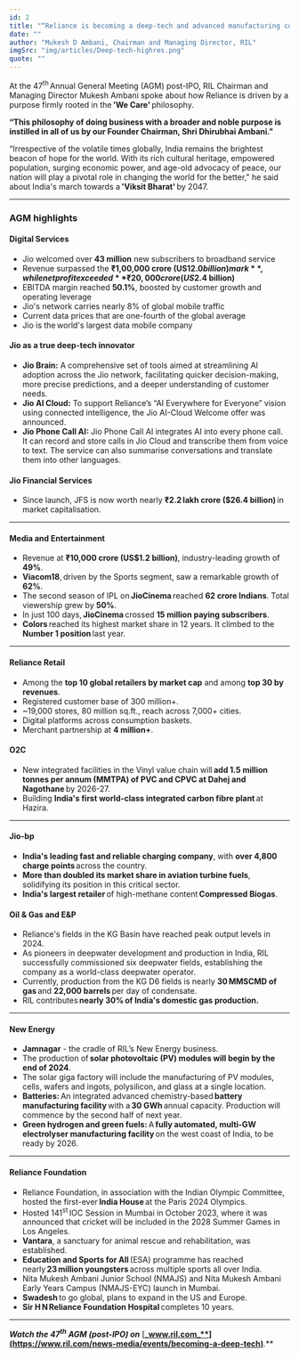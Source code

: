 ```yaml
---
id: 2
title: "“Reliance is becoming a deep-tech and advanced manufacturing company to propel growth for a Viksit Bharat”"
date: ""
author: "Mukesh D Ambani, Chairman and Managing Director, RIL"
imgSrc: "img/articles/Deep-tech-highres.png"
quote: ""
---
```


At the 47<sup>th</sup> Annual General Meeting (AGM) post-IPO, RIL Chairman and Managing Director Mukesh Ambani spoke about how Reliance is driven by a purpose firmly rooted in the **'We Care'** philosophy.

**“This philosophy of doing business with a broader and noble purpose is instilled in all of us by our Founder Chairman, Shri Dhirubhai Ambani."**

“Irrespective of the volatile times globally, India remains the brightest beacon of hope for the world. With its rich cultural heritage, empowered population, surging economic power, and age-old advocacy of peace, our nation will play a pivotal role in changing the world for the better," he said about India's march towards a **'Viksit Bharat'** by 2047.

---

### **AGM highlights**

#### **Digital Services**

- Jio welcomed over **43 million** new subscribers to broadband service
- Revenue surpassed the **₹1,00,000 crore (US$12.0 billion) mark**, while net profit exceeded **₹20,000 crore (US$2.4 billion)**
- EBITDA margin reached **50.1%**, boosted by customer growth and operating leverage
- Jio's network carries nearly 8% of global mobile traffic
- Current data prices that are one-fourth of the global average
- Jio is the world's largest data mobile company

#### **Jio as a true deep-tech innovator**

- **Jio Brain:** A comprehensive set of tools aimed at streamlining AI adoption across the Jio network, facilitating quicker decision-making, more precise predictions, and a deeper understanding of customer needs.
- **Jio AI Cloud:** To support Reliance’s “AI Everywhere for Everyone” vision using connected intelligence, the Jio AI-Cloud Welcome offer was announced.
- **Jio Phone Call AI:** Jio Phone Call AI integrates AI into every phone call. It can record and store calls in Jio Cloud and transcribe them from voice to text. The service can also summarise conversations and translate them into other languages.

#### **Jio Financial Services**

- Since launch, JFS is now worth nearly **₹2.2 lakh crore ($26.4 billion)** in market capitalisation.

---

#### **Media and Entertainment**

- Revenue at **₹10,000 crore (US$1.2 billion)**, industry-leading growth of **49%**.
- **Viacom18**, driven by the Sports segment, saw a remarkable growth of **62%**.
- The second season of IPL on **JioCinema** reached **62 crore Indians**. Total viewership grew by **50%**.
- In just 100 days, **JioCinema** crossed **15 million paying subscribers**.
- **Colors** reached its highest market share in 12 years. It climbed to the **Number 1 position** last year.

---

#### **Reliance Retail**

- Among the **top 10 global retailers by market cap** and among **top 30 by revenues**.
- Registered customer base of 300 million+.
- ~19,000 stores, 80 million sq.ft., reach across 7,000+ cities.
- Digital platforms across consumption baskets.
- Merchant partnership at **4 million+**.

#### **O2C**

- New integrated facilities in the Vinyl value chain will **add 1.5 million tonnes per annum (MMTPA) of PVC and CPVC at Dahej and Nagothane** by 2026-27.
- Building **India's first world-class integrated carbon fibre plant** at Hazira.

---

#### **Jio-bp**

- **India's leading fast and reliable charging company**, with **over 4,800 charge points** across the country.
- **More than doubled its market share in aviation turbine fuels**, solidifying its position in this critical sector.
- **India's largest retailer** of high-methane content **Compressed Biogas**.

#### **Oil & Gas and E&P**

- Reliance's fields in the KG Basin have reached peak output levels in 2024.
- As pioneers in deepwater development and production in India, RIL successfully commissioned six deepwater fields, establishing the company as a world-class deepwater operator.
- Currently, production from the KG D6 fields is nearly **30 MMSCMD of gas** and **22,000 barrels** per day of condensate.
- RIL contributes **nearly 30% of India's domestic gas production.**

---

#### **New Energy**

- **Jamnagar** - the cradle of RIL’s New Energy business.
- The production of **solar photovoltaic (PV) modules will begin by the end of 2024**.
- The solar giga factory will include the manufacturing of PV modules, cells, wafers and ingots, polysilicon, and glass at a single location.
- **Batteries:** An integrated advanced chemistry-based **battery manufacturing facility** with a **30 GWh** annual capacity. Production will commence by the second half of next year.
- **Green hydrogen and green fuels:** A **fully automated, multi-GW electrolyser manufacturing facility** on the west coast of India, to be ready by 2026.

---

#### **Reliance Foundation**

- Reliance Foundation, in association with the Indian Olympic Committee, hosted the first-ever **India House** at the Paris 2024 Olympics.
- Hosted 141<sup>st</sup> IOC Session in Mumbai in October 2023, where it was announced that cricket will be included in the 2028 Summer Games in Los Angeles.
- **Vantara**, a sanctuary for animal rescue and rehabilitation, was established.
- **Education and Sports for All** (ESA) programme has reached nearly **23 million youngsters** across multiple sports all over India.
- Nita Mukesh Ambani Junior School (NMAJS) and Nita Mukesh Ambani Early Years Campus (NMAJS-EYC) launch in Mumbai.
- **Swadesh** to go global, plans to expand in the US and Europe.
- **Sir H N Reliance Foundation Hospital** completes 10 years.

---

**_Watch the 47<sup>th</sup> AGM (post-IPO) on_** [**_www.ril.com_**](https://www.ril.com/news-media/events/becoming-a-deep-tech)**_._**

